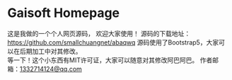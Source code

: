 # Gaisoft Homepage
这是我做的一个个人网页源码，
欢迎大家使用！
源码的下载地址：
https://github.com/smallchuangnet/abaqwq
源码使用了Bootstrap5，大家可以在后期加工中对其修改。<br>
等一下！这个小东西有MIT许可证，大家可以随意对其修改阿巴阿巴。
作者邮箱：1332714124@qq.com
